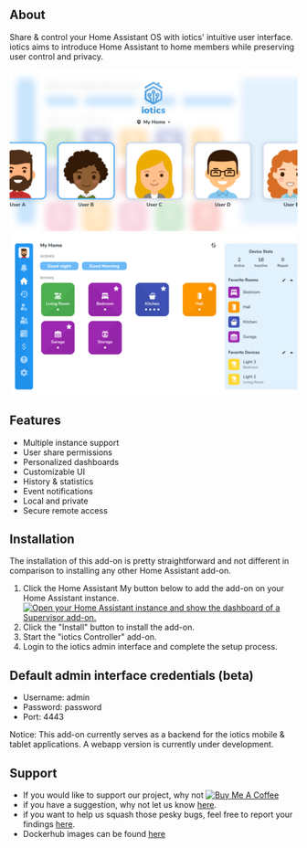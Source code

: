 ## About

Share & control your Home Assistant OS with iotics' intuitive user interface. iotics aims to introduce Home Assistant to home members while preserving user control and privacy.


![iotics dashboard](https://github.com/iotics-live/iotics-Controller/blob/master/iotics/Images/screenshot-003.png?raw=true)
![iotics user selection](https://github.com/iotics-live/iotics-Controller/blob/master/iotics/Images/screenshot-001.png?raw=true)

## Features

- Multiple instance support
- User share permissions
- Personalized dashboards
- Customizable UI
- History & statistics
- Event notifications
- Local and private
- Secure remote access

## Installation

The installation of this add-on is pretty straightforward and not different in
comparison to installing any other Home Assistant add-on.

1. Click the Home Assistant My button below to add the add-on on your Home
   Assistant instance. [![Open your Home Assistant instance and show the dashboard of a Supervisor add-on.](https://my.home-assistant.io/badges/supervisor_addon.svg)](https://my.home-assistant.io/redirect/supervisor_addon/?repository_url=https%3A%2F%2Fgithub.com%2Fiotics-live%2Fiotics-Controller&addon=iotics+Controller)
2. Click the "Install" button to install the add-on.
3. Start the "iotics Controller" add-on.
4. Login to the iotics admin interface and complete the setup process.

## Default admin interface credentials (beta)
- Username: admin
- Password: password
- Port: 4443

Notice: This add-on currently serves as a backend for the iotics mobile & tablet applications. A webapp version is currently under development.

## Support

- If you would like to support our project, why not <a href="https://www.buymeacoffee.com/iotics" target="_blank"><img src="https://cdn.buymeacoffee.com/buttons/v2/default-blue.png" alt="Buy Me A Coffee" style="height: 30px !important;width: 217px !important;" ></a>
- if you have a suggestion, why not let us know [here](https://github.com/iotics-live/iotics-Controller/pulls). 
- if you want to help us squash those pesky bugs, feel free to report your findings [here](https://github.com/iotics-live/iotics-Controller/issues). 
- Dockerhub images can be found [here](https://hub.docker.com/repository/docker/iotics/iotics-controller/general)
